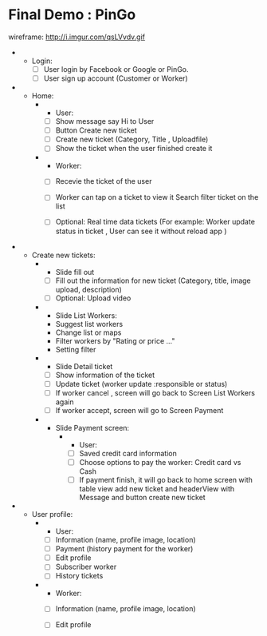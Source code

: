 # Final Demo : PinGo

wireframe: http://i.imgur.com/qsLVvdv.gif

- * Login:
      - [ ] User login by Facebook or Google or PinGo.
      - [ ] User sign up account (Customer or Worker)          
- * Home:
    - + User:
      - [ ] Show message say Hi to User 
      - [ ] Button Create new ticket 
      - [ ] Create new ticket (Category, Title , Uploadfile)
      - [ ] Show the ticket when the user finished create it 
    - + Worker:
      - [ ] Recevie the  ticket of the user 
      - [ ] Worker can tap on a ticket to view it 
Search filter ticket on the list

      - [ ] Optional: Real time data tickets (For example: Worker update status in ticket , User can see it without reload app )
- * Create new tickets: 
    - * Slide fill out 
      - [ ] Fill out the information for new ticket (Category, title, image upload, description)
      - [ ] Optional: Upload video
    - * Slide List Workers: 
      - Suggest list workers 
      - Change list or maps 
      - Filter workers by "Rating or price ..."
      - Setting filter
    - * Slide Detail ticket
      - [ ] Show information of the ticket
      - [ ] Update ticket (worker update :responsible or status)
      - [ ] If worker cancel , screen will go back to Screen List Workers again 
      - [ ] If worker accept, screen will go to Screen Payment 
    - * Slide Payment screen:
        - + User:
          - [ ] Saved credit card information
          - [ ] Choose options to pay the worker: Credit card vs Cash
          - [ ] If payment finish, it will go back to home screen with table view add new ticket and headerView with Message and button create new ticket
- * User profile:
    - + User:
      - [ ] Information (name, profile image, location)
      - [ ] Payment (history payment for the worker)
      - [ ] Edit profile
      - [ ] Subscriber worker
      - [ ] History tickets
    - + Worker:
      - [ ] Information (name, profile image, location)
      - [ ] Edit profile

